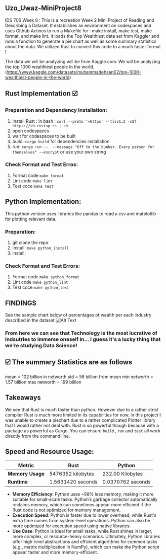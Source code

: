 ## Uzo_Uwaz-MiniProject8
 IDS 706 Week 8 : This is a recreation Week 2 Mini Project of Reading and Describing a Dataset. It establishes an environment on codespaces and uses Github Actinos to run a Makefile for : make install, make test, make format, and make lint. It loads the Top Wealthiest data set from Kaggler and runs a function to generate a pie chart as well as some summary statistics about the data. We utilized Rust to convert this code to a much faster format ! 

The data we will be analyzing will be from Kaggle.com. We will be analyzing the top 1000 wealthiest people in the world. (https://www.kaggle.com/datasets/muhammadehsan02/top-1000-wealthiest-people-in-the-world)

## Rust Implementation :ballot_box_with_check: 

### Preparation and Dependency Installation: 
1. Install Rust : in bash : `curl --proto '=https' --tlsv1.2 -sSf https://sh.rustup.rs | sh`
2. open codespaces 
3. wait for codespaces to be built 
4. build: `cargo build` for dependencies installation
5. run: `cargo run --  --message "Off to the bunker. Every person for themselves" --encrypt` or use your own string

### Check Format and Test Erros: 
1. Format code `make format`
2. Lint code `make lint`
3. Test coce `make test`

## Python Implementation:
This python version uses libraries like pandas to read a csv and matplotlib for plotting relevant data.


### Preparation: 
1. git clone the repo
2. install: `make python_install`
3. install:   

### Check Format and Test Errors: 
1. Format code `make python_format`
2. Lint code `make python_lint`
3. Test coce `make python_test`

## FINDINGS

See the sample chart below  of percentages of wealth per each industry described in the dataset 
![Alt Text](Piechart%20Image.png)

### From here we can see that Technology is the most lucrative of indsutries to immerse oneself in... I guess it's a lucky thing that we're studying Data Science! 

## :ballot_box_with_check: The summary Statistics are as follows 
mean = 102 billion in networth 
std = 56 billion from mean 
min networth = 1.57 billion
max networth = 199 billion 

## Takeaways
We see that Rust is much faster than python. However due to a rather strict compiler Rust is much more limited in its capabilities for now. In this project I was unable to create a piechart due to a rather complicated Plotter library that I would rather not deal with. Rust is so powerful though because with a package as powerful as Cargo. You can ensure `build` , `run` and `test` all work directly from the command line. 


## Speed and Resource Usage:

| Metric           | Rust                          | Python                        |
|------------------|-------------------------------|-------------------------------|
| **Memory Usage** | 5476352 kilobytes                  | 232.00 Kilobytes           |
| **Runtime**      | 1.5631420 seconds        | 0.0370762 seconds          |


- **Memory Efficiency**: Python uses ~98% less memory, making it more suitable for small-scale tasks. Python’s garbage collector automatically     reclaims memory, which can sometimes appear more efficient if the Rust code is not optimized for memory management.
- **Execution Speed**: Python is faster due to lower overhead, while Rust's extra time comes from system-level operations. Python can also be more optimized for execution speed using native libraries. 
- **Use Case**: Python is ideal for small tasks, while Rust shines in larger, more complex, or resource-heavy scenarios. Ultimately, Python libraries offer high-level abstractions and efficient algorithms for common tasks (e.g., matrix multiplication in NumPy), which can make the Python script appear faster and more memory-efficient.





